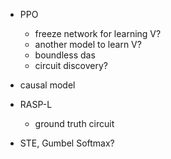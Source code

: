 - PPO
    - freeze network for learning V?
    - another model to learn V?
    - boundless das
    - circuit discovery?

- causal model

- RASP-L
    - ground truth circuit

- STE, Gumbel Softmax?
